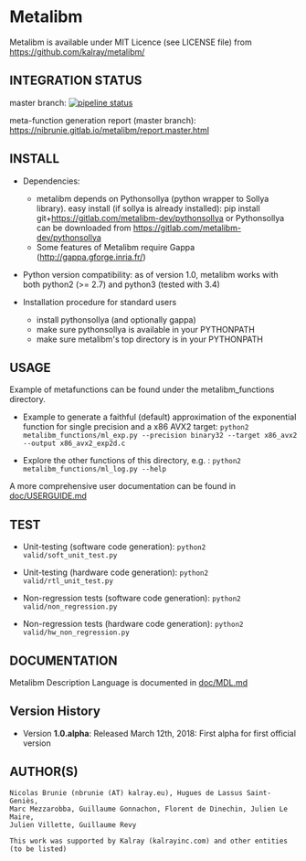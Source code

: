 # Metalibm

Metalibm is available under MIT Licence (see LICENSE file) from https://github.com/kalray/metalibm/

## INTEGRATION STATUS
master branch: [![pipeline status](https://gitlab.com/nibrunie/metalibm_github/badges/master/pipeline.svg)](https://gitlab.com/nibrunie/metalibm_github/commits/master)

meta-function generation report (master branch): https://nibrunie.gitlab.io/metalibm/report.master.html

## INSTALL

* Dependencies:
    - metalibm depends on Pythonsollya (python wrapper to Sollya library).
        easy install (if sollya is already installed): pip install git+https://gitlab.com/metalibm-dev/pythonsollya
        or Pythonsollya can be downloaded from https://gitlab.com/metalibm-dev/pythonsollya
    - Some features of Metalibm require Gappa (http://gappa.gforge.inria.fr/)

* Python version compatibility: as of version 1.0, metalibm works with both python2 (>= 2.7) and python3 (tested with 3.4)


* Installation procedure for standard users
    - install pythonsollya (and optionally gappa)
    - make sure pythonsollya is available in your PYTHONPATH
    - make sure metalibm's top directory is in your PYTHONPATH

## USAGE
Example of metafunctions can be found under the metalibm_functions directory.

* Example to generate a faithful (default) approximation of the exponential function for single precision and a x86 AVX2 target:
```python2 metalibm_functions/ml_exp.py --precision binary32 --target x86_avx2 --output x86_avx2_exp2d.c ```

* Explore the other functions of this directory, e.g. :
``` python2 metalibm_functions/ml_log.py --help  ```

A more comprehensive user documentation can be found in [doc/USERGUIDE.md](https://github.com/kalray/metalibm/blob/master/doc/USERGUIDE.md)


## TEST
* Unit-testing (software code generation):
  ``` python2 valid/soft_unit_test.py ```
* Unit-testing (hardware code generation):
  ``` python2 valid/rtl_unit_test.py ```

* Non-regression tests (software code generation):
  ``` python2 valid/non_regression.py ```
* Non-regression tests (hardware code generation):
  ``` python2 valid/hw_non_regression.py ```

## DOCUMENTATION

Metalibm Description Language is documented in [doc/MDL.md](https://github.com/kalray/metalibm/blob/master/doc/MDL.md)

## Version History

- Version **1.0.alpha**: Released March 12th, 2018: First alpha for first official version



## AUTHOR(S)

    Nicolas Brunie (nbrunie (AT) kalray.eu), Hugues de Lassus Saint-Geniès,
    Marc Mezzarobba, Guillaume Gonnachon, Florent de Dinechin, Julien Le Maire,
    Julien Villette, Guillaume Revy

    This work was supported by Kalray (kalrayinc.com) and other entities
    (to be listed)
